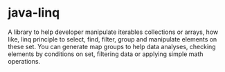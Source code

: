 # java-linq
A library to help developer manipulate iterables collections or arrays, how like, linq principle to select, find, filter, group and manipulate elements on these set. You can generate map groups to help data analyses, checking elements by conditions on set, filtering data or applying simple math operations.
